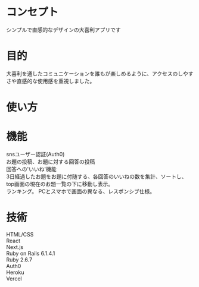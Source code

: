 # コンセプト
シンプルで直感的なデザインの大喜利アプリです
# 目的
大喜利を通したコミュニケーションを誰もが楽しめるように、アクセスのしやすさや直感的な使用感を重視しました。
# 使い方
# 機能
snsユーザー認証(Auth0)  
お題の投稿、お題に対する回答の投稿  
回答への'いいね'機能  
3日経過したお題をお題に付随する、各回答のいいねの数を集計、ソートし、top画面の現在のお題一覧の下に移動し表示。  
ランキング。
PCとスマホで画面の異なる、レスポンシブ仕様。  
# 技術
HTML/CSS  
React  
Next.js  
Ruby on Rails 6.1.4.1  
Ruby 2.6.7  
Auth0  
Heroku  
Vercel  
